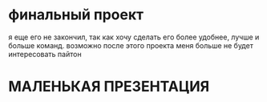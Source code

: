 # финальный проект
я еще его не закончил, так как хочу сделать его более удобнее, лучше и больше команд.
возможно после этого проекта меня больше не будет интересовать пайтон

# МАЛЕНЬКАЯ ПРЕЗЕНТАЦИЯ
